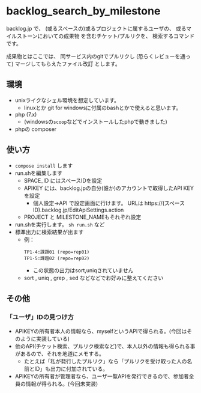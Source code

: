# backlog_search_by_milestone

backlog.jp で、
(或るスペースの)或るプロジェクトに属するユーザの、
或るマイルストーンにおいての成果物
を含むチケット/プルリクを、
検索するコマンドです。

成果物とはここでは、
同サービス内のgitでプルリクし
(恐らくレビューを通って)
マージしてもらえたファイル改訂
とします。

## 環境

* unixライクなシェル環境を想定しています。
    * linuxとか git for windowsに付属のbashとかで使えると思います。
* php (7.x)
    * (windowsの`scoop`などでインストールしたphpで動きました)
* phpの composer


## 使い方

* `compose install` します
* run.shを編集します
    * SPACE_ID にはスペースIDを設定
    * APIKEY には、backlog.jpの自分(誰か)のアカウントで取得したAPI KEYを設定
        * 個人設定→API で設定画面に行けます。
            URLは https://(スペースID).backlog.jp/EditApiSettings.action
    * PROJECT と MILESTONE_NAMEもそれぞれ設定
* run.shを実行します。 `sh run.sh` など
* 標準出力に検索結果が出ます
    * 例：
        ```
        TP1-4:課題01 (repo=rep01)
        TP1-5:課題02 (repo=rep02)
        ```
       * この状態の出力はsort,uniqされていません
    * sort , uniq , grep , sed などなどでお好みに整えてください
    
## その他

### 「ユーザ」IDの見つけ方

* APIKEYの所有者本人の情報なら、myselfというAPIで得られる。(今回はそのように実装している)
* 他のAPI(チケット検索、プルリク検索など)で、本人以外の情報も得られる事があるので、それを地道にメモする。
    * たとえば「私が発行したプルリク」なら「プルリクを受け取った人の名前とID」も出力に付加されている。
* APIKEYの所有者が管理者なら、ユーザ一覧APIを発行できるので、参加者全員の情報が得られる。(今回未実装)


